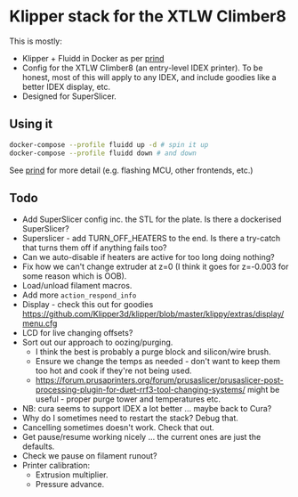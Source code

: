 # Klipper stack for the XTLW Climber8

This is mostly:

- Klipper + Fluidd in Docker as per [prind](https://github.com/mkuf/prind)
- Config for the XTLW Climber8 (an entry-level IDEX printer). To be honest, most of this will apply to any IDEX, and include goodies like a better IDEX display, etc.
- Designed for SuperSlicer.

## Using it

```sh
docker-compose --profile fluidd up -d # spin it up
docker-compose --profile fluidd down # and down
```

See [prind](https://github.com/mkuf/prind) for more detail (e.g. flashing MCU, other frontends, etc.)

## Todo

- Add SuperSlicer config inc. the STL for the plate. Is there a dockerised SuperSlicer?
- Superslicer - add TURN_OFF_HEATERS to the end. Is there a try-catch that turns them off if anything fails too?
- Can we auto-disable if heaters are active for too long doing nothing?
- Fix how we can't change extruder at z=0 (I think it goes for z=-0.003 for some reason which is OOB).
- Load/unload filament macros.
- Add more `action_respond_info` 
- Display - check this out for goodies https://github.com/Klipper3d/klipper/blob/master/klippy/extras/display/menu.cfg
- LCD for live changing offsets?
- Sort out our approach to oozing/purging. 
  - I think the best is probably a purge block and silicon/wire brush. 
  - Ensure we change the temps as needed - don't want to keep them too hot and cook if they're not being used.
  - https://forum.prusaprinters.org/forum/prusaslicer/prusaslicer-post-processing-plugin-for-duet-rrf3-tool-changing-systems/ might be useful - proper purge tower and temperatures etc.
- NB: cura seems to support IDEX a lot better ... maybe back to Cura?
- Why do I sometimes need to restart the stack? Debug that.
- Cancelling sometimes doesn't work. Check that out.
- Get pause/resume working nicely ... the current ones are just the defaults.
- Check we pause on filament runout?
- Printer calibration:
  - Extrusion multiplier.
  - Pressure advance.